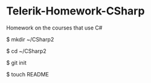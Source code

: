 Telerik-Homework-CSharp
=======================

Homework on the courses that use C#

$ mkdir ~/CSharp2

$ cd ~/CSharp2

$ git init

$ touch README

